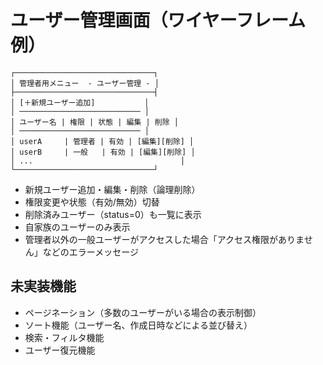 # ユーザー管理画面（ワイヤーフレーム例）

```
┌───────────────────────────────┐
│ 管理者用メニュー  - ユーザー管理 - │
├───────────────────────────────┤
│ [＋新規ユーザー追加]           │
│ ─────────────────────────── │
│ ユーザー名 | 権限 | 状態 | 編集 | 削除 │
│ ─────────────────────────── │
│ userA     | 管理者 | 有効 | [編集][削除] │
│ userB     | 一般   | 有効 | [編集][削除] │
│ ...                                 │
└───────────────────────────────┘
```

- 新規ユーザー追加・編集・削除（論理削除）
- 権限変更や状態（有効/無効）切替
- 削除済みユーザー（status=0）も一覧に表示
- 自家族のユーザーのみ表示
- 管理者以外の一般ユーザーがアクセスした場合「アクセス権限がありません」などのエラーメッセージ

## 未実装機能
- ページネーション（多数のユーザーがいる場合の表示制御）
- ソート機能（ユーザー名、作成日時などによる並び替え）
- 検索・フィルタ機能
- ユーザー復元機能
